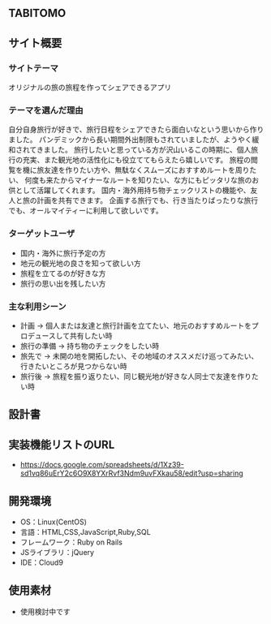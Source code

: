 ## TABITOMO

## サイト概要
### サイトテーマ
オリジナルの旅の旅程を作ってシェアできるアプリ

### テーマを選んだ理由
自分自身旅行が好きで、旅行日程をシェアできたら面白いなという思いから作りました。
パンデミックから長い期間外出制限もされていましたが、ようやく緩和されてきました。
旅行したいと思っている方が沢山いるこの時期に、個人旅行の充実、また観光地の活性化にも役立ててもらえたら嬉しいです。
旅程の閲覧を機に旅友達を作りたい方や、無駄なくスムーズにおすすめルートを周りたい、
何度も来たからマイナーなルートを知りたい、な方にもピッタリな旅のお供として活躍してくれます。
国内・海外用持ち物チェックリストの機能や、友人と旅の計画を共有できます。
企画する旅行でも、行き当たりばったりな旅行でも、オールマイティーに利用して欲しいです。

### ターゲットユーザ
- 国内・海外に旅行予定の方
- 地元の観光地の良さを知って欲しい方
- 旅程を立てるのが好きな方
- 旅行の思い出を残したい方

### 主な利用シーン
- 計画 → 個人または友達と旅行計画を立てたい、地元のおすすめルートをプロデュースして共有したい時
- 旅行の準備 → 持ち物のチェックをしたい時
- 旅先で → 未開の地を開拓したい、その地域のオススメだけ巡ってみたい、行きたいところが見つからない時
- 旅行後 → 旅程を振り返りたい、同じ観光地が好きな人同士で友達を作りたい時

## 設計書


## 実装機能リストのURL
- https://docs.google.com/spreadsheets/d/1Xz39-sd1vq86uErY2c6O9X8YXrRvf3Ndm9uvFXkau58/edit?usp=sharing

## 開発環境
- OS：Linux(CentOS)
- 言語：HTML,CSS,JavaScript,Ruby,SQL
- フレームワーク：Ruby on Rails
- JSライブラリ：jQuery
- IDE：Cloud9

## 使用素材
- 使用検討中です
